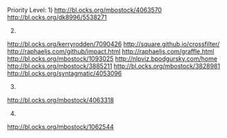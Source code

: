 Priority Level:
1)
http://bl.ocks.org/mbostock/4063570
http://bl.ocks.org/dk8996/5538271


2)
http://bl.ocks.org/kerryrodden/7090426
http://square.github.io/crossfilter/
http://raphaeljs.com/github/impact.html
http://raphaeljs.com/graffle.html
http://bl.ocks.org/mbostock/1093025
http://nlpviz.bpodgursky.com/home
http://bl.ocks.org/mbostock/3885211
http://bl.ocks.org/mbostock/3828981
http://bl.ocks.org/syntagmatic/4053096

3)
http://bl.ocks.org/mbostock/4063318

4)
http://bl.ocks.org/mbostock/1062544


